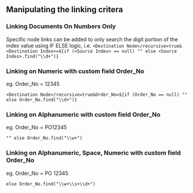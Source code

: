 ## Manipulating the linking critera

### Linking Documents On Numbers Only
Specific node links can be added to only search the digit portion of the index value using IF ELSE logic, i.e.
`<Destination Node>/recursive=true&<Destination Index>=${if (<Source Index> == null) "" else <Source Index>.find("\\d+")}`

### Linking on Numeric with custom field Order_No
eg. Order_No = 12345

`<Destination Node>/recursive=true&Order_No=${if (Order_No == null) "" else Order_No.find("\\d+")}`

### Linking on Alphanumeric with custom field Order_No
eg. Order_No = PO12345

`"" else Order_No.find("\\w+")`
### Linking on Alphanumeric, Space, Numeric with custom field Order_No
eg. Order_No = PO 12345

`else Order_No.find("\\w+\\s+\\d+")`
